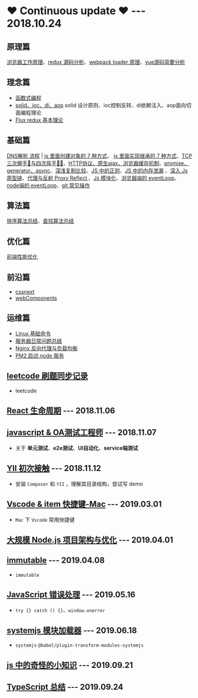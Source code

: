 #  ❤️ Continuous update ❤️   --- 2018.10.24

## 原理篇

[浏览器工作原理](./mdFiles/browser-rendering-page-process.md)、[redux 源码分析](./mdFiles/source-code-of-redux.md)、[webpack loader 原理](./mdFiles/loader.md)、[vue源码简要分析](./mdFiles/vue-principle.md)

## 理念篇
- [函数式编程](./mdFiles/functional%20programming.md)
- [solid、ioc、di、aop](./mdFiles/solid-ioc-di.md) solid 设计原则、ioc控制反转、di依赖注入、aop面向切面编程理论
- [Flux redux 基本理论](./mdFiles/redux-theory.md)

## 基础篇
[DNS解析 流程](./mdFiles/dns-process.md) | [js 里面创建对象的 7 种方式](./mdFiles/7-methods-of-create-object.md)、 [js 里面实现继承的 7 种方式](./mdFiles/7-methods-of-inherit.md)、[TCP 三次握手🤝与四次挥手🙋‍♂️](./mdFiles/3handshake-4wave-of-tcp.md)、[HTTP协议、原生ajax、浏览器缓存机制](./mdFiles/http-ajax-cache.md)、[promise、generator、async](./mdFiles/Promise-generator-async-await.md)、[深浅复制比较](./mdFiles/stack-shallowCopy-deepCopy.md)、[JS 中的正则](./mdFiles/RegExp%20in%20JS.md)、[JS 中的内存泄漏](./mdFiles/Js%20memory%20leak.md) 、[深入 Js 原型链](./mdFiles/protorype.md)、[代理与反射 Proxy Reflect ](./mdFiles/proxy-and-reflect.md)、[Js 模块化](./mdFiles/module-specification-javascript.md)、[浏览器端的 eventLoop](./mdFiles/eventLoop-for-browser.md)、 [node端的 eventLoop](./mdFiles/eventLoop-node.md)、[git 常见操作](./mdFiles/git-summery.md)

## 算法篇
[排序算法总结](./mdFiles/algorithm.md)、[查找算法总结](./mdFiles/search-algorithm.md)

## 优化篇
[前端性能优化](./mdFiles/fe-optimization.md)

## 前沿篇
- [cssnext](./mdFiles/postcss-preset-env.md)
- [webComponents](./mdFiles/web-components.md)

## 运维篇
- [Linux 基础命令](./mdFiles/Linux%20basic.md) 
- [服务器日常问题总结](./mdFiles/summary_of_service_questions_.md)
- [Nginx 反向代理与负载均衡](./mdFiles/Nginx-Reverse-proxy-and%20-load-balancing.md)
- [PM2 启动 node 服务](./mdFiles/start-node-with-pm2.md)

## [leetcode 刷题同步记录](https://github.com/LiuHao713/leetcode-practice)
* leetcode

## [React 生命周期](./mdFiles/the-life-cycle-of-React.md) --- 2018.11.06

## [javascript & OA测试工程师](./mdFiles/JavaScript%20%26%20QA.md) --- 2018.11.07
* 关于 **单元测试**、**e2e测试**、**UI自动化**、**service端测试**

## [YII 初次接触](./mdFiles/YII%20learning.md) --- 2018.11.12
* 安装 `Composer` 和 `YII` ，理解其目录结构，尝试写 demo


## [Vscode & item 快捷键-Mac](./mdFiles/Mac%20vscode%20hot%20key.md) --- 2019.03.01
* `Mac` 下 `Vscode` 常用快捷键

## [大规模 Node.js 项目架构与优化](./mdFiles/NodeJs-architecture-optimization.md) --- 2019.04.01

## [immutable](./mdFiles/immutable.md) --- 2019.04.08
* `immutable`

## [JavaScript 错误处理](./mdFiles/fault-tolerant.md) --- 2019.05.16
* `try {} catch () {}`、`window.onerror`

## [systemjs 模块加载器](./mdFiles/systemjs.md) --- 2019.06.18
* `systemjs` `@babel/plugin-transform-modules-systemjs`

## [js 中的奇怪的小知识](./mdFiles/Strange-knowledge-of-js.md) --- 2019.09.21

## [TypeScript 总结](./mdFiles/Typescript.md) --- 2019.09.24
